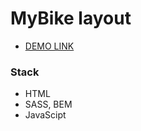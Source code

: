 # MyBike layout

- [DEMO LINK](https://matvii1.github.io/portfolio/)

<h3>Stack</h3>

 - HTML
 - SASS, BEM
 - JavaScipt

